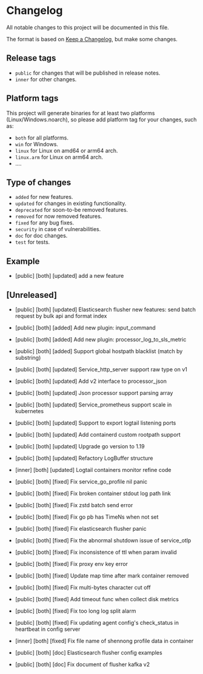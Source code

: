 # Changelog

All notable changes to this project will be documented in this file.

The format is based on [Keep a Changelog](https://keepachangelog.com/en/1.0.0/), but make some changes.

## Release tags

- `public` for changes that will be published in release notes.
- `inner` for other changes.

## Platform tags

This project will generate binaries for at least two platforms (Linux/Windows.noarch), so please add platform tag for
your changes, such as:

- `both` for all platforms.
- `win` for Windows.
- `linux` for Linux on amd64 or arm64 arch.
- `linux.arm` for Linux on arm64 arch.
- ....

## Type of changes

- `added` for new features.
- `updated` for changes in existing functionality.
- `deprecated` for soon-to-be removed features.
- `removed` for now removed features.
- `fixed` for any bug fixes.
- `security` in case of vulnerabilities.
- `doc` for doc changes.
- `test` for tests.

## Example

- [public] [both] [updated] add a new feature

## [Unreleased]

- [public] [both] [updated] Elasticsearch flusher new features: send batch request by bulk api and format index
- [public] [both] [added] Add new plugin: input_command
- [public] [both] [added] Add new plugin: processor_log_to_sls_metric
- [public] [both] [added] Support global hostpath blacklist (match by substring)
- [public] [both] [updated] Service_http_server support raw type on v1
- [public] [both] [updated] Add v2 interface to processor_json
- [public] [both] [updated] Json processor support parsing array
- [public] [both] [updated] Service_prometheus support scale in kubernetes
- [public] [both] [updated] Support to export logtail listening ports
- [public] [both] [updated] Add containerd custom rootpath support
- [public] [both] [updated] Upgrade go version to 1.19
- [public] [both] [updated] Refactory LogBuffer structure
- [inner] [both] [updated] Logtail containers monitor refine code

- [public] [both] [fixed] Fix service_go_profile nil panic
- [public] [both] [fixed] Fix broken container stdout log path link
- [public] [both] [fixed] Fix zstd batch send error
- [public] [both] [fixed] Fix go pb has TimeNs when not set
- [public] [both] [fixed] Fix elasticsearch flusher panic
- [public] [both] [fixed] Fix the abnormal shutdown issue of service_otlp
- [public] [both] [fixed] Fix inconsistence of ttl when param invalid
- [public] [both] [fixed] Fix proxy env key error
- [public] [both] [fixed] Update map time after mark container removed
- [public] [both] [fixed] Fix multi-bytes character cut off
- [public] [both] [fixed] Add timeout func when collect disk metrics
- [public] [both] [fixed] Fix too long log split alarm
- [public] [both] [fixed] Fix updating agent config's check_status in heartbeat in config server
- [inner] [both] [fixed] Fix file name of shennong profile data in container

- [public] [both] [doc] Elasticsearch flusher config examples
- [public] [both] [doc] Fix document of flusher kafka v2
